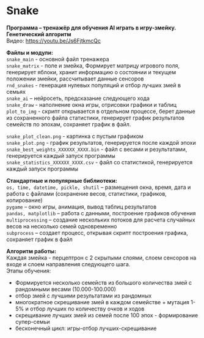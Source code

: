 # Snake
 
<b>Программа – тренажёр для обучения AI играть в игру-змейку. Генетический алгоритм</b>  
Видео: <a>https://youtu.be/Js6FjtkmcQc</a>

<b>Файлы и модули:</b>  
`snake_main` - основной файл тренажера  
`snake_matrix`  - поле и змейка, Формирует матрицу игрового поля, генерирует яблоки, хранит информацию о состоянии и текущем положении змейки, рассчитывает данные сенсоров  
`rnd_snakes`  - генерация нулевых популяций и отбор лучших змей в семьях  
`snake_ai` – нейросеть, предсказание следующего хода  
`snake_draw`  - наполнение окна игры, отрисовки графики и таблиц  
`plot_to_img`  - скрипт открывается в отдельном процессе, берет данные из сохраненного файла статистики, генерирует график результатов семейств по эпохам, сохраняет график в файл.   
  
`snake_plot_clean.png` - картинка с пустым графиком  
`snake_plot.png` - график результатов, генерируется после каждой эпохи  
`snake_best_weights_ХХХХХХ_ХХХХ.bin` - файл с весами и результатами, генерируется каждый запуск программы   
`snake_statistics_ХХХХХХ_ХХХХ.csv` - файл со статистикой, генерируется каждый запуск программы  

  
<b>Стандартные и популярные библиотеки:</b>  
`os, time, datetime, pickle, shutil` – размещения окна, время, дата и работа с файлами (сохранение весов, статистики, графиков, копирование)  
`pygame` – окно игры, анимация, вывод таблиц результатов  
`pandas, matplotlib` – работа с данными, построение графиков обучения  
`multiprocessing` – создание нескольких потоков для расчета случайных весов на несколько семей одновременно   
`subprocess` – создает процесс, открывая скрипт построения графика, сохраняет график в файл  

  
<b>Алгоритм работы:</b>  
Каждая змейка - перцептрон с 2 скрытыми слоями, слоем сенсоров на входе и слоем направления следующего шага.  
Этапы обучения:  
- Формируется несколько семейств из большого количества змей с рандомными весами  (10.000-100.000)  
- отбор змей с лучшими результатами из рандомных  
- многократное скрещивание змей в каждом семействе + мутация 1-5% и отбор лучших по количеству очков и ходов  
- скрещивание лучших змей из семей после 100 эпох - формирование супер-семьи  
- бесконечный цикл: игры-отбор лучших-скрещивание  
